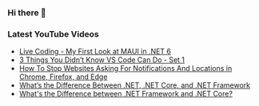 ### Hi there 👋


<!--
**benrick/benrick** is a ✨ _special_ ✨ repository because its `README.md` (this file) appears on your GitHub profile.

Here are some ideas to get you started:

- 🔭 I’m currently working on ...
- 🌱 I’m currently learning ...
- 👯 I’m looking to collaborate on ...
- 🤔 I’m looking for help with ...
- 💬 Ask me about ...
- 📫 How to reach me: ...
- 😄 Pronouns: he/him
- ⚡ Fun fact: ...
-->

### Latest YouTube Videos
<!-- BLOG-POST-LIST:START -->
- [Live Coding - My First Look at MAUI in .NET 6](https://www.youtube.com/watch?v=MOVvoODuN6E)
- [3 Things You Didn’t Know VS Code Can Do - Set 1](https://brendoneus.com/post/3-Things-You-Did-Not-Know-VSCode-Can-Do-Part1/)
- [How To Stop Websites Asking For Notifications And Locations in Chrome, Firefox, and Edge](https://www.youtube.com/watch?v=pHPRgzICsEA)
- [What’s the Difference Between .NET, .NET Core, and .NET Framework](https://brendoneus.com/post/Difference-Between-DotNet-DotNetCore-DotNetFramework/)
- [What&#39;s the Difference between .NET Framework and .NET Core?](https://www.youtube.com/watch?v=dLRd_LjVjNs)
<!-- BLOG-POST-LIST:END -->
